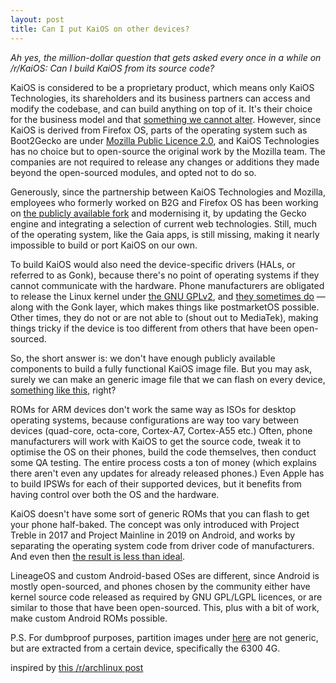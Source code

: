 ```yaml
---
layout: post
title: Can I put KaiOS on other devices?
---
```

*Ah yes, the million-dollar question that gets asked every once in a while on /r/KaiOS: Can I build KaiOS from its source code?*

KaiOS is considered to be a proprietary product, which means only KaiOS Technologies, its shareholders and its business partners can access and modify the codebase, and can build anything on top of it. It's their choice for the business model and that [something we cannot alter]. However, since KaiOS is derived from Firefox OS, parts of the operating system such as Boot2Gecko are under [Mozilla Public Licence 2.0], and KaiOS Technologies has no choice but to open-source the original work by the Mozilla team. The companies are not required to release any changes or additions they made beyond the open-sourced modules, and opted not to do so.

Generously, since the partnership between KaiOS Technologies and Mozilla, employees who formerly worked on B2G and Firefox OS has been working on [the publicly available fork] and modernising it, by updating the Gecko engine and integrating a selection of current web technologies. Still, much of the operating system, like the Gaia apps, is still missing, making it nearly impossible to build or port KaiOS on our own.

To build KaiOS would also need the device-specific drivers (HALs, or referred to as Gonk), because there's no point of operating systems if they cannot communicate with the hardware. Phone manufacturers are obligated to release the Linux kernel under [the GNU GPLv2], and [they sometimes do] &#x2014; along with the Gonk layer, which makes things like postmarketOS possible. Other times, they do not or are not able to (shout out to MediaTek), making things tricky if the device is too different from others that have been open-sourced.

So, the short answer is: we don't have enough publicly available components to build a fully functional KaiOS image file. But you may ask, surely we can make an generic image file that we can flash on every device, [something like this], right?

ROMs for ARM devices don't work the same way as ISOs for desktop operating systems, because configurations are way too vary between devices (quad-core, octa-core, Cortex-A7, Cortex-A55 etc.) Often, phone manufacturers will work with KaiOS to get the source code, tweak it to optimise the OS on their phones, build the code themselves, then conduct some QA testing. The entire process costs a ton of money (which explains there aren't even any updates for already released phones.) Even Apple has to build IPSWs for each of their supported devices, but it benefits from having control over both the OS and the hardware.

KaiOS doesn't have some sort of generic ROMs that you can flash to get your phone half-baked. The concept was only introduced with Project Treble in 2017 and Project Mainline in 2019 on Android, and works by separating the operating system code from driver code of manufacturers. And even then [the result is less than ideal].

LineageOS and custom Android-based OSes are different, since Android is mostly open-sourced, and phones chosen by the community either have kernel source code released as required by GNU GPL/LGPL licences, or are similar to those that have been open-sourced. This, plus with a bit of work, make custom Android ROMs possible.

P.S. For dumbproof purposes, partition images under [here](https://github.com/bmndc/nokia-leo/releases/) are not generic, but are extracted from a certain device, specifically the 6300 4G.

inspired by [this /r/archlinux post]

[something we cannot alter]: https://www.kaiostech.com/faq/can-i-access-the-source-code/
[Mozilla Public Licence 2.0]: https://github.com/kaiostech/gecko-b2g/blob/gonk/toolkit/content/license.html
[the publicly available fork]: https://github.com/kaiostech/gecko-b2g
[the GNU GPLv2]: https://docs.kernel.org/process/license-rules.html
[they sometimes do]: https://github.com/bmndc/nokia-leo/tree/leo-v20
[something like this]: https://developer.android.com/topic/generic-system-image
[the result is less than ideal]: https://xdaforums.com/t/common-gsi-issues-and-fixes.4589327/
[this /r/archlinux post]: https://www.reddit.com/r/archlinux/comments/1ekq2xx/how_about_making_arch_for_mobile_phones/